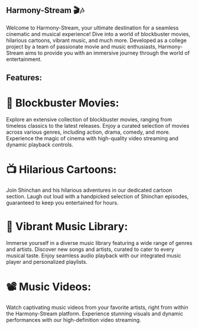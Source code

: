 

## Harmony-Stream 🎬🎶
Welcome to Harmony-Stream, your ultimate destination for a seamless cinematic and musical experience! Dive into a world of blockbuster movies, hilarious cartoons, vibrant music, and much more. Developed as a college project by a team of passionate movie and music enthusiasts, Harmony-Stream aims to provide you with an immersive journey through the world of entertainment.

## Features: 
# 🎥 Blockbuster Movies:
Explore an extensive collection of blockbuster movies, ranging from timeless classics to the latest releases.
Enjoy a curated selection of movies across various genres, including action, drama, comedy, and more.
Experience the magic of cinema with high-quality video streaming and dynamic playback controls.

# 📺 Hilarious Cartoons:
Join Shinchan and his hilarious adventures in our dedicated cartoon section.
Laugh out loud with a handpicked selection of Shinchan episodes, guaranteed to keep you entertained for hours.

# 🎵 Vibrant Music Library:
Immerse yourself in a diverse music library featuring a wide range of genres and artists.
Discover new songs and artists, curated to cater to every musical taste.
Enjoy seamless audio playback with our integrated music player and personalized playlists.

# 📽️ Music Videos:
Watch captivating music videos from your favorite artists, right from within the Harmony-Stream platform.
Experience stunning visuals and dynamic performances with our high-definition video streaming.



